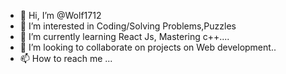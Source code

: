 - 👋 Hi, I’m @Wolf1712
- 👀 I’m interested in Coding/Solving Problems,Puzzles
- 🌱 I’m currently learning React Js, Mastering c++....
- 💞️ I’m looking to collaborate on projects on Web development..
- 📫 How to reach me ...

<!---
Wolf1712/Wolf1712 is a ✨ special ✨ repository because its `README.md` (this file) appears on your GitHub profile.
You can click the Preview link to take a look at your changes.
--->
